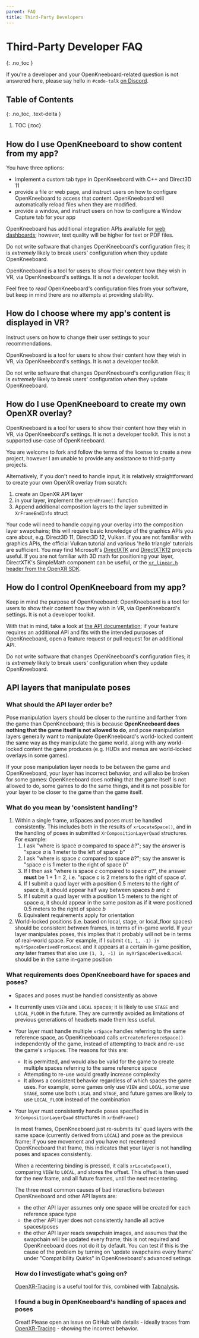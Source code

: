 ```yaml
---
parent: FAQ
title: Third-Party Developers
---
```


# Third-Party Developer FAQ
{: .no_toc }

If you're a developer and your OpenKneeboard-related question is not answered here, please say hello in `#code-talk` [on Discord](https://go.openkneeboard.com/discord).

## Table of Contents
{: .no_toc, .text-delta }

1. TOC
{:toc}

## How do I use OpenKneeboard to show content from my app?

You have three options:
- implement a custom tab type in OpenKneeboard with C++ and Direct3D 11
- provide a file or web page, and instruct users on how to configure OpenKneeboard to access that content. OpenKneeboard will automatically reload files when they are modified.
- provide a window, and instruct users on how to configure a Window Capture tab for your app

OpenKneeboard has additional integration APIs available for [web dashboards](api/web-dashboards.md); however, text quality will be higher for text or PDF files.

Do not write software that changes OpenKneeboard's configuration files; it is *extremely* likely to break users' configuration when they update OpenKneeboard.

OpenKneeboard is a tool for users to show their content how they wish in VR, via OpenKneeboard's settings. It is not a developer toolkit.

Feel free to *read* OpenKneeboard's configuration files from your software, but keep in mind there are no attempts at providing stability.

## How do I choose where my app's content is displayed in VR?

Instruct users on how to change their user settings to your recommendations.

OpenKneeboard is a tool for users to show their content how they wish in VR, via OpenKneeboard's settings. It is not a developer toolkit.

Do not write software that changes OpenKneeboard's configuration files; it is *extremely* likely to break users' configuration when they update OpenKneeboard.

## How do I use OpenKneeboard to create my own OpenXR overlay?

OpenKneeboard is a tool for users to show their content how they wish in VR, via OpenKneeboard's settings. It is not a developer toolkit. This is not a supported use-case of OpenKneeboard.

You are welcome to fork and follow the terms of the license to create a new project, however I am unable to provide any assistance to third-party projects.

Alternatively, if you don't need to handle input, it is relatively straightforward to create your own OpenXR overlay from scratch:

1. create an OpenXR API layer
2. in your layer, implement the `xrEndFrame()` function
3. Append additional composition layers to the layer submitted in `XrFrameEndInfo` struct

Your code will need to handle copying your overlay into the composition layer swapchains; this will require basic knowledge of the graphics APIs you care about, e.g. Direct3D 11, Direct3D 12, Vulkan. If you are not familiar with graphics APIs, the official Vulkan tutorial and various 'hello triangle' tutorials are sufficient. You may find Microsoft's [DirectXTK](https://github.com/microsoft/DirectXTK) and [DirectXTK12](https://github.com/microsoft/DirectXTK12) projects useful. If you are not familiar with 3D math for positioning your layer, DirectXTK's SimpleMath component can be useful, or the [`xr_linear.h` header from the OpenXR SDK](https://github.com/KhronosGroup/OpenXR-SDK/blob/main/src/common/xr_linear.h).

## How do I control OpenKneeboard from my app?

Keep in mind the purpose of OpenKneeboard: OpenKneeboard is a tool for users to show their content how they wish in VR, via OpenKneeboard's settings. It is not a developer toolkit.

With that in mind, take a look at [the API documentation](https://openkneeboard.com/api/); if your feature requires an additional API and fits with the intended purposes of OpenKneeboard, open a feature request or pull request for an additional API.

Do not write software that changes OpenKneeboard's configuration files; it is *extremely* likely to break users' configuration when they update OpenKneeboard.

## API layers that manipulate poses

### What should the API layer order be?

Pose manipulation layers should be closer to the runtime and farther from the game than OpenKneeboard; this is because **OpenKneeboard does nothing that the game itself is not allowed to do**, and pose manipulation layers generally want to manipulate OpenKneeboard's world-locked content the same way as they manipulate the game world, along with any world-locked content the game produces (e.g. HUDs and menus are world-locked overlays in some games).

If your pose manipulation layer needs to be between the game and OpenKneeboard, your layer has incorrect behavior, and will also be broken for some games: OpenKneeboard does nothing that the game itself is not allowed to do, some games to do the same things, and it is not possible for your layer to be closer to the game than the game itself. 

### What do you mean by 'consistent handling'?

1. Within a single frame, xrSpaces and poses must be handled consistently. This includes both in the results of `xrLocateSpace()`, and in the handling of poses in submitted `XrCompositionLayerQuad` structures. For example:
    1. I ask "where is space *a* compared to space *b*?"; say the answer is "space *a* is 1 meter to the left of space *b*"
    2. I ask "where is space *c* compared to space *b*?"; say the answer is "space *c* is 1 meter to the right of space *b*"
    3. If I then ask "where is space *c* compared to space *a*?", the answer **must** be 1 + 1 = 2, i.e. "space *c* is 2 meters to the right of space *a*'.
    4. If I submit a quad layer with a position 0.5 meters to the right of space *b*, it should appear half way between spaces *b* and *c*
    5. If I submit a quad layer with a position 1.5 meters to the right of space *a*, it should appear in the same positon as if it were positioned 0.5 meters to the right of space *b*
    6. Equivalent requirements apply for orientation
2. World-locked positions (i.e. based on local, stage, or local_floor spaces) should be consistent *between* frames, in terms of in-game world. If your layer manipulates poses, this implies that it probably will not be in terms of real-world space. For example, if I submit `(1, 1, -1) in myXrSpaceDerivedFromLocal` and it appears at a certain in-game position, *any* later frames that also use `(1, 1, -1) in myXrSpaceDerivedLocal` should be in the same in-game position

### What requirements does OpenKneeboard have for spaces and poses?

- Spaces and poses must be handled consistently as above
- It currently uses `VIEW` and `LOCAL` spaces; it is likely to use `STAGE` and `LOCAL_FLOOR` in the future. They are currently avoided as limitations of previous generations of headsets made them less useful.
- Your layer must handle multiple `xrSpace` handles referring to the same reference space, as OpenKneeboard calls `xrCreateReferenceSpace()` independently of the game, instead of attempting to track and re-use the game's `xrSpace`s. The reasons for this are:
  - It is permitted, and would also be valid for the game to create multiple spaces referring to the same reference space
  - Attempting to re-use would greatly increase complexity
  - It allows a consistent behavior regardless of which spaces the game uses. For example, some games only use `VIEW` and `LOCAL`, some use `STAGE`, some use both `LOCAL` and `STAGE`, and future games are likely to use `LOCAL_FLOOR` instead of the combination
- Your layer must consistently handle poses specified in `XrCompositionLayerQuad` structures in `xrEndFrame()`

  In most frames, OpenKneeboard just re-submits its' quad layers with the same space (currently derived from `LOCAL`) and pose as the previous frame; if you see movement and you have not recentered OpenKneeboard that frame, this indicates that your layer is not handling poses and spaces consistently.

  When a recentering binding is pressed, it calls `xrLocateSpace()`, comparing `VIEW` to `LOCAL`, and stores the offset. This offset is then used for the new frame, and all future frames, until the next recentering.

  The three most common causes of bad interactions between OpenKneeboard and other API layers are:
  - the other API layer assumes only one space will be created for each reference space type
  - the other API layer does not consistently handle all active spaces/poses
  - the other API layer reads swapchain images, and assumes that the swapchain will be updated every frame; this is not required and OpenKneeboard does not do it by default. You can test if this is the cause of the problem by turning on 'update swapchains every frame' under "Compatibility Quirks" in OpenKneeboard's advanced setings

  ### How do I investigate what's going on?

  [OpenXR-Tracing] is a useful tool for this, combined with [Tabnalysis](https://apps.microsoft.com/detail/9nqlk2m4rp4j).

  ### I found a bug in OpenKneeboard's handling of spaces and poses

  Great! Please open an issue on GitHub with details - ideally traces from [OpenXR-Tracing] - showing the incorrect behavior.

  [OpenXR-Tracing]: https://github.com/fredemmott/OpenXR-Tracing